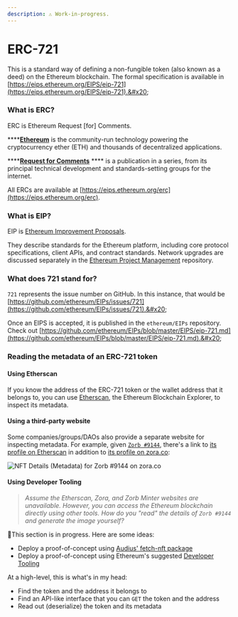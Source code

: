 ```yaml
---
description: ⚠️ Work-in-progress.
---
```


# ERC-721

This is a standard way of defining a non-fungible token (also known as a deed) on the Ethereum blockchain. The formal specification is available in [https://eips.ethereum.org/EIPS/eip-721](https://eips.ethereum.org/EIPS/eip-721).&#x20;

### What is ERC?

ERC is Ethereum Request \[for] Comments.

****[**Ethereum**](https://ethereum.org) is the community-run technology powering the cryptocurrency ether (ETH) and thousands of decentralized applications.&#x20;

****[**Request for Comments**](https://en.wikipedia.org/wiki/Request\_for\_Comments) **** is a publication in a series, from its principal technical development and standards-setting groups for the internet.

All ERCs are available at [https://eips.ethereum.org/erc](https://eips.ethereum.org/erc).

### What is EIP?

EIP is [Ethereum Improvement Proposals](https://eips.ethereum.org).&#x20;

They describe standards for the Ethereum platform, including core protocol specifications, client APIs, and contract standards. Network upgrades are discussed separately in the [Ethereum Project Management](https://github.com/ethereum/pm/) repository.

### What does 721 stand for?

`721` represents the issue number on GitHub. In this instance, that would be [https://github.com/ethereum/EIPs/issues/721](https://github.com/ethereum/EIPs/issues/721).&#x20;

Once an EIPS is accepted, it is published in the `ethereum/EIPs` repository. Check out [https://github.com/ethereum/EIPs/blob/master/EIPS/eip-721.md](https://github.com/ethereum/EIPs/blob/master/EIPS/eip-721.md).&#x20;

### Reading the metadata of an ERC-721 token

#### Using Etherscan

If you know the address of the ERC-721 token or the wallet address that it belongs to, you can use [Etherscan](http://etherscan.io), the Ethereum Blockchain Explorer, to inspect its metadata.

#### Using a third-party website

Some companies/groups/DAOs also provide a separate website for inspecting metadata. For example, given [`Zorb #9144`](https://zorb.dev/nft/9144), there's a link to [its profile on Etherscan](https://etherscan.io/token/0xCa21d4228cDCc68D4e23807E5e370C07577Dd152?a=9144) in addition to [its profile on zora.co](https://zora.co/collections/0xCa21d4228cDCc68D4e23807E5e370C07577Dd152/9144):&#x20;

![NFT Details (Metadata) for Zorb #9144 on zora.co](../.gitbook/assets/zora-co\_\_zorb-9144-metadata.png)

#### Using Developer Tooling

> _Assume the Etherscan, Zora, and Zorb Minter websites are unavailable. However, you can access the Ethereum blockchain directly using other tools. How do you "read" the details of `Zorb #9144` and generate the image yourself?_

🤔This section is in progress. Here are some ideas:

* Deploy a proof-of-concept using [Audius' fetch-nft package](https://github.com/AudiusProject/fetch-nft)
* Deploy a proof-of-concept using Ethereum's suggested [Developer Tooling](https://ethereum.org/en/developers/)&#x20;

At a high-level, this is what's in my head:

* Find the token and the address it belongs to
* Find an API-like interface that you can `GET` the token and the address
* Read out (deserialize) the token and its metadata

